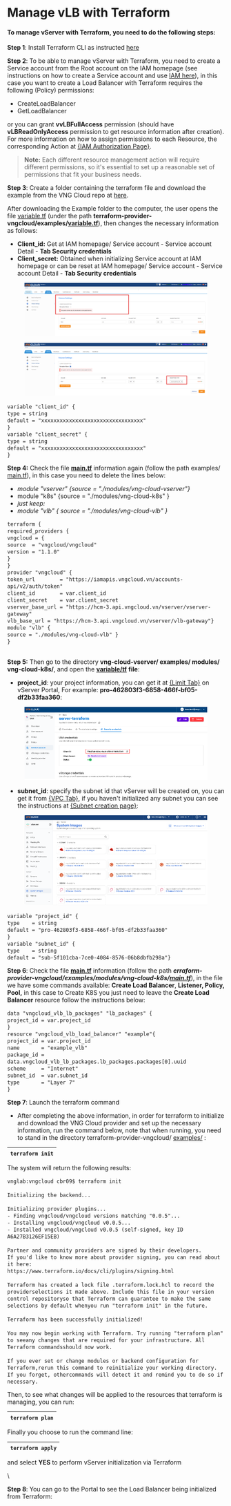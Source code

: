 # Manage vLB with Terraform

#### **To manage vServer with Terraform, you need to do the following steps:** <a href="#managevlbwithterraform-tomanagevserverwithterraform-youneedtodothefollowingsteps" id="managevlbwithterraform-tomanagevserverwithterraform-youneedtodothefollowingsteps"></a>

**Step 1**: Install Terraform CLI as instructed [here](install-terraform.md)

**Step 2**: To be able to manage vServer with Terraform, you need to create a Service account from the Root account on the IAM homepage (see instructions on how to create a Service account and use [IAM here](../../../identity-and-access-management-iam/)), in this case you want to create a Load Balancer with Terraform requires the following (Policy) permissions:

* CreateLoadBalancer
* GetLoadBalancer

or you can grant **vvLBFullAccess** permission (should have **vLBReadOnlyAccess** permission to get resource information after creation). For more information on how to assign permissions to each Resource, the corresponding Action at  [{IAM Authorization Page}](../identity-and-access-management-iam-for-vserver/actions-resources-and-required-conditions-for-vserver-access-decentralization.md).

> **Note:** Each different resource management action will require different permissions, so it's essential to set up a reasonable set of permissions that fit your business needs.

**Step 3**: Create a folder containing the terraform file and download the example from the VNG Cloud repo at [here](https://github.com/vngcloud/terraform-provider-vngcloud/tree/main/examples).

After downloading the Example folder to the computer, the user opens the file [variable.tf](https://github.com/vngcloud/terraform-provider-vngcloud/blob/main/examples/variable.tf) (under the path **terraform-provider-vngcloud/examples/**[**variable.tf**](http://variable.tf/)), then changes the necessary information as follows:

* **Client\_id:** Get at IAM homepage/ Service account - Service account Detail - **Tab Security credentials**
* **Client\_secret:** Obtained when initializing Service account at IAM homepage or can be reset at IAM homepage/ Service account - Service account Detail - **Tab Security credentials**

<figure><img src="../../../.gitbook/assets/image (1) (1) (1) (1) (1) (1) (1) (1) (1) (1) (1) (1) (1) (1) (1) (1) (1) (1) (1) (1) (1) (1) (1) (1) (1) (1) (1).png" alt=""><figcaption></figcaption></figure>

<figure><img src="../../../.gitbook/assets/image (1) (1) (1) (1) (1) (1) (1) (1) (1) (1) (1) (1) (1) (1) (1) (1) (1) (1) (1) (1) (1) (1) (1) (1) (1) (1) (1) (1).png" alt=""><figcaption></figcaption></figure>

```
variable "client_id" {  
type = string  
default = "xxxxxxxxxxxxxxxxxxxxxxxxxxxxxxxxx"
}
variable "client_secret" {  
type = string  
default = "xxxxxxxxxxxxxxxxxxxxxxxxxxxxxxxxx"
}
```

**Step 4:** Check the file [**main.tf**](https://github.com/vngcloud/terraform-provider-vngcloud/blob/main/examples/main.tf) information again (follow the path  examples/ [main.tf](http://main.tf/)), in this case you need to delete the lines below:

* _module "vserver" {source = "./modules/vng-cloud-vserver"}_
* module "k8s" {source = "./modules/vng-cloud-k8s" }
* _just keep:_
* _module "vlb" { source = "./modules/vng-cloud-vlb" }_

```
terraform {  
required_providers {    
vngcloud = {      
source  = "vngcloud/vngcloud"      
version = "1.1.0"    
}
} 
provider "vngcloud" {  
token_url        = "https://iamapis.vngcloud.vn/accounts-api/v2/auth/token"  
client_id        = var.client_id  
client_secret    = var.client_secret  
vserver_base_url = "https://hcm-3.api.vngcloud.vn/vserver/vserver-gateway"  
vlb_base_url = "https://hcm-3.api.vngcloud.vn/vserver/vlb-gateway"}
module "vlb" {  
source = "./modules/vng-cloud-vlb" }
}
```

\
**Step 5:** Then go to the directory **vng-cloud-vserver/ examples/ modules/ vng-cloud-k8s/**, and open the [**variable/tf**](https://github.com/vngcloud/terraform-provider-vngcloud/tree/main/examples/modules/vng-cloud-vlb) **file**:&#x20;

* **project\_id**: your project information, you can get it at [{Limit Tab}](https://hcm-3.console.vngcloud.vn/vserver/limit) on vServer Portal, For example: **pro-462803f3-6858-466f-bf05-df2b33faa360**:



<figure><img src="../../../.gitbook/assets/image (2) (1) (1) (1) (1) (1) (1) (1) (1) (1) (1) (1) (1) (1) (1) (1) (1) (1) (1) (1) (1) (1) (1).png" alt=""><figcaption></figcaption></figure>

* **subnet\_id**: specify the subnet id that vServer will be created on, you can get it from [{VPC Tab}](https://hcm-3.console.vngcloud.vn/vserver/network/vpc), if you haven't initialized any subnet you can see the instructions at [{Subnet creation page}](https://docs.vngcloud.vn/pages/viewpage.action?pageId=49648039):

<figure><img src="../../../.gitbook/assets/image (3) (1) (1) (1) (1) (1) (1) (1) (1) (1) (1) (1) (1) (1) (1) (1) (1) (1) (1) (1) (1).png" alt=""><figcaption></figcaption></figure>

```
variable "project_id" {  
type    = string  
default = "pro-462803f3-6858-466f-bf05-df2b33faa360"
}
variable "subnet_id" {  
type    = string  
default = "sub-5f101cba-7ce0-4084-8576-06b8dbfb298a"}
```

**Step 6**: Check the file [**main.tf**](https://github.com/vngcloud/terraform-provider-vngcloud/blob/main/examples/modules/vng-cloud-vlb/main.tf) information (follow the path _**erraform-provider-vngcloud/examples/modules/vng-cloud-k8s/**_[_**main.tf**_](http://main.tf/)), in the file we have some commands available: **Create Load Balancer**, **Listener, Policy, Pool,** in this case to Create K8S you just need to leave the **Create Load Balancer** resource follow the instructions below:

```
data "vngcloud_vlb_lb_packages" "lb_packages" {  
project_id = var.project_id
} 
resource "vngcloud_vlb_load_balancer" "example"{  
project_id = var.project_id  
name       = "example_vlb"  
package_id =  data.vngcloud_vlb_lb_packages.lb_packages.packages[0].uuid  
scheme     = "Internet"  
subnet_id  = var.subnet_id  
type       = "Layer 7"
}
```



**Step 7**: Launch the terraform command

* After completing the above information, in order for terraform to initialize and download the VNG Cloud provider and set up the necessary information, run the command below, note that when running, you need to stand in the directory terraform-provider-vngcloud/ [examples/](https://github.com/vngcloud/terraform-provider-vngcloud/tree/main/examples) :

| `terraform init` |
| ---------------- |

The system will return the following results:

```
vnglab:vngcloud cbr09$ terraform init 

Initializing the backend... 

Initializing provider plugins...
- Finding vngcloud/vngcloud versions matching "0.0.5"...
- Installing vngcloud/vngcloud v0.0.5...
- Installed vngcloud/vngcloud v0.0.5 (self-signed, key ID A6A27B3126EF15EB) 

Partner and community providers are signed by their developers.
If you'd like to know more about provider signing, you can read about it here:
https://www.terraform.io/docs/cli/plugins/signing.html 

Terraform has created a lock file .terraform.lock.hcl to record the providerselections it made above. Include this file in your version control repositoryso that Terraform can guarantee to make the same selections by default whenyou run "terraform init" in the future. 

Terraform has been successfully initialized! 

You may now begin working with Terraform. Try running "terraform plan" to seeany changes that are required for your infrastructure. All Terraform commandsshould now work. 

If you ever set or change modules or backend configuration for Terraform,rerun this command to reinitialize your working directory. If you forget, othercommands will detect it and remind you to do so if necessary.
```

Then, to see what changes will be applied to the resources that terraform is managing, you can run:

| `terraform plan` |
| ---------------- |

Finally you choose to run the command line:

| `terraform apply` |
| ----------------- |

and select **YES** to perform vServer initialization via Terraform

\


**Step 8**: You can go to the Portal to see the Load Balancer being initialized from Terraform:
